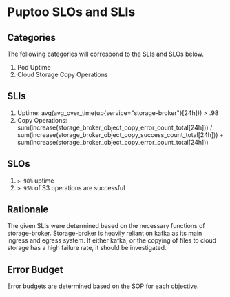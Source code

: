 # Puptoo SLOs and SLIs

## Categories
The following categories will correspond to the SLIs and SLOs below.

1. Pod Uptime
2. Cloud Storage Copy Operations

## SLIs

1. Uptime: avg(avg_over_time(up{service="storage-broker"}[24h])) > .98
2. Copy Operations: sum(increase(storage_broker_object_copy_error_count_total[24h])) / sum(increase(storage_broker_object_copy_success_count_total[24h])) + sum(increase(storage_broker_object_copy_error_count_total[24h])) 

## SLOs

1. `> 98%` uptime
2. `> 95%` of S3 operations are successful

## Rationale
The given SLIs were determined based on the necessary functions of storage-broker. Storage-broker is heavily reliant on kafka as its main ingress and egress system. If either kafka, or the copying of files to cloud storage has a high failure rate, it should be investigated.

## Error Budget
Error budgets are determined based on the SOP for each objective.
